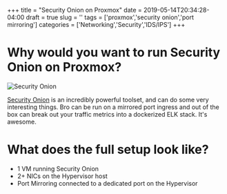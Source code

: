 +++
title = "Security Onion on Proxmox"
date = 2019-05-14T20:34:28-04:00
draft = true
slug = ''
tags = ['proxmox','security onion','port mirroring']
categories = ['Networking','Security','IDS/IPS']
+++

# Why would you want to run Security Onion on Proxmox?

![Security Onion](/static/images/posts/proxmox-securityonion/SecurityOnionExample.png)

[Security Onion](https://securityonion.net) is an incredibly powerful toolset, and can do some very interesting things. Bro can be run on a mirrored port ingress and out of the box can break out your traffic metrics into a dockerized ELK stack. It's awesome.

# What does the full setup look like? 

- 1 VM running Security Onion
- 2+ NICs on the Hypervisor host
- Port Mirroring connected to a dedicated port on the Hypervisor
